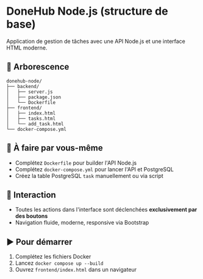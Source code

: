 # DoneHub Node.js (structure de base)

Application de gestion de tâches avec une API Node.js et une interface HTML moderne.

## 📁 Arborescence

```
donehub-node/
├── backend/
│   ├── server.js
│   ├── package.json
│   └── Dockerfile          
├── frontend/
│   ├── index.html
│   ├── tasks.html
│   └── add_task.html
└── docker-compose.yml      
```

## 🔧 À faire par vous-même

- Complétez `Dockerfile` pour builder l'API Node.js
- Complétez `docker-compose.yml` pour lancer l'API et PostgreSQL
- Créez la table PostgreSQL `task` manuellement ou via script

## 🚀 Interaction

- Toutes les actions dans l'interface sont déclenchées **exclusivement par des boutons**
- Navigation fluide, moderne, responsive via Bootstrap

## ▶️ Pour démarrer

1. Complétez les fichiers Docker
2. Lancez `docker compose up --build`
3. Ouvrez `frontend/index.html` dans un navigateur
